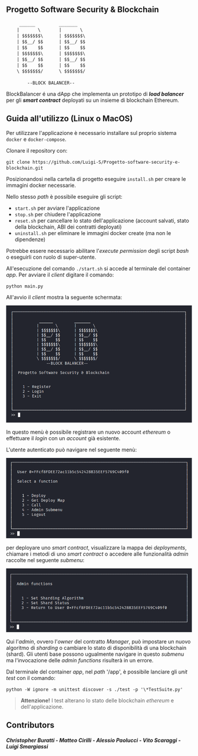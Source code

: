 ## Progetto Software Security & Blockchain
         ______         _______  
        |       \       |       \ 
        | $$$$$$$\      | $$$$$$$\
        | $$__/ $$      | $$__/ $$
        | $$    $$      | $$    $$
        | $$$$$$$\      | $$$$$$$\
        | $$__/ $$      | $$__/ $$
        | $$    $$      | $$    $$
        \ $$$$$$$/      \ $$$$$$$/

            --BLOCK BALANCER--

BlockBalancer é una dApp che implementa un prototipo di ***load balancer*** per gli ***smart contract*** deployati su un insieme di blockchain Ethereum.

## Guida all'utilizzo (Linux o MacOS)
Per utilizzare l'applicazione è necessario installare sul proprio sistema `docker` e `docker-compose`.

Clonare il repository con:
```
git clone https://github.com/Luigi-S/Progetto-software-security-e-blockchain.git
```

Posizionandosi nella cartella di progetto eseguire `install.sh` per creare le immagini docker necessarie.

Nello stesso *path* è possibile eseguire gli script:
- `start.sh` per avviare l'applicazione
- `stop.sh` per chiudere l'applicazione
- `reset.sh` per cancellare lo stato dell'applicazione (account salvati, stato della blockchain, ABI dei contratti deployati)
- `uninstall.sh` per eliminare le immagini docker create (ma non le dipendenze)

Potrebbe essere necessario abilitare l'*execute permission* degli script *bash* o eseguirli con ruolo di super-utente.

All'esecuzione del comando `./start.sh` si accede al terminale del container *app*. Per avviare il *client* digitare il comando:

```
python main.py
```

All'avvio il *client* mostra la seguente schermata:

![](docs/menu1.png)

In questo menù è possibile registrare un nuovo account *ethereum* o effettuare il *login* con un *account* già esistente.

L'utente autenticato può navigare nel seguente menù:

![](docs/menu2.png)

per deployare uno *smart contract*, visualizzare la mappa dei *deployments*, chiamare i metodi di uno *smart contract* o accedere alle funzionalità *admin* raccolte nel seguente *submenu*:

![](docs/menu3.png)

Qui l'*admin*, ovvero l'*owner* del contratto *Manager*, può impostare un nuovo algoritmo di *sharding* o cambiare lo stato di disponibilità di una blockchain (shard). Gli utenti base possono ugualmente navigare in questo *submenu* ma l'invocazione delle *admin functions* risulterà in un errore.

Dal terminale del container *app*,  nel *path* '/app', è possibile lanciare gli *unit test* con il comando:

```
python -W ignore -m unittest discover -s ./test -p '\*TestSuite.py'
```

> **Attenzione!** I test alterano lo stato delle blockchain *ethereum* e dell'applicazione.

## Contributors
##### Christopher Buratti - Matteo Cirilli - Alessio Paolucci - Vito Scaraggi - Luigi Smargiassi